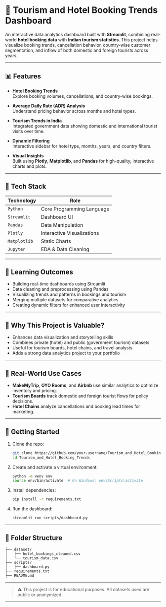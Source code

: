 # 🧭 Tourism and Hotel Booking Trends Dashboard

An interactive data analytics dashboard built with **Streamlit**, combining real-world **hotel booking data** with **Indian tourism statistics**. This project helps visualize booking trends, cancellation behavior, country-wise customer segmentation, and inflow of both domestic and foreign tourists across years.

---

## 📊 Features

- **Hotel Booking Trends**  
  Explore booking volumes, cancellations, and country-wise bookings.

- **Average Daily Rate (ADR) Analysis**  
  Understand pricing behavior across months and hotel types.

- **Tourism Trends in India**  
  Integrated government data showing domestic and international tourist visits over time.

- **Dynamic Filtering**  
  Interactive sidebar for hotel type, months, years, and country filters.

- **Visual Insights**  
  Built using **Plotly**, **Matplotlib**, and **Pandas** for high-quality, interactive charts and plots.

---

## 🏨 Tech Stack

| Technology     | Role                        |
|----------------|-----------------------------|
| `Python`       | Core Programming Language   |
| `Streamlit`    | Dashboard UI                |
| `Pandas`       | Data Manipulation           |
| `Plotly`       | Interactive Visualizations  |
| `Matplotlib`   | Static Charts               |
| `Jupyter`      | EDA & Data Cleaning         |

---

## 🧠 Learning Outcomes

- Building real-time dashboards using Streamlit
- Data cleaning and preprocessing using Pandas
- Visualizing trends and patterns in bookings and tourism
- Merging multiple datasets for comparative analytics
- Creating dynamic filters for enhanced user interactivity

---

## 🧳 Why This Project is Valuable?

- Enhances data visualization and storytelling skills
- Combines private (hotel) and public (government tourism) datasets
- Useful for tourism boards, hotel chains, and travel analysts
- Adds a strong data analytics project to your portfolio

---

## 💼 Real-World Use Cases

- **MakeMyTrip**, **OYO Rooms**, and **Airbnb** use similar analytics to optimize inventory and pricing.
- **Tourism Boards** track domestic and foreign tourist flows for policy decisions.
- **Hotel Chains** analyze cancellations and booking lead times for marketing.

---

## 🚀 Getting Started

1. Clone the repo:
   ```bash
   git clone https://github.com/your-username/Tourism_and_Hotel_Booking_Trends.git
   cd Tourism_and_Hotel_Booking_Trends
   ```

2. Create and activate a virtual environment:
   ```bash
   python -m venv env
   source env/bin/activate  # On Windows: env\Scripts\activate
   ```

3. Install dependencies:
   ```bash
   pip install -r requirements.txt
   ```

4. Run the dashboard:
   ```bash
   streamlit run scripts/dashboard.py
   ```

---

## 📁 Folder Structure

```
├── dataset/
│   ├── hotel_bookings_cleaned.csv
│   └── tourism_data.csv
├── scripts/
│   ├── dashboard.py
├── requirements.txt
├── README.md
```



---

> ⚠️ This project is for educational purposes. All datasets used are public or anonymized.

---
